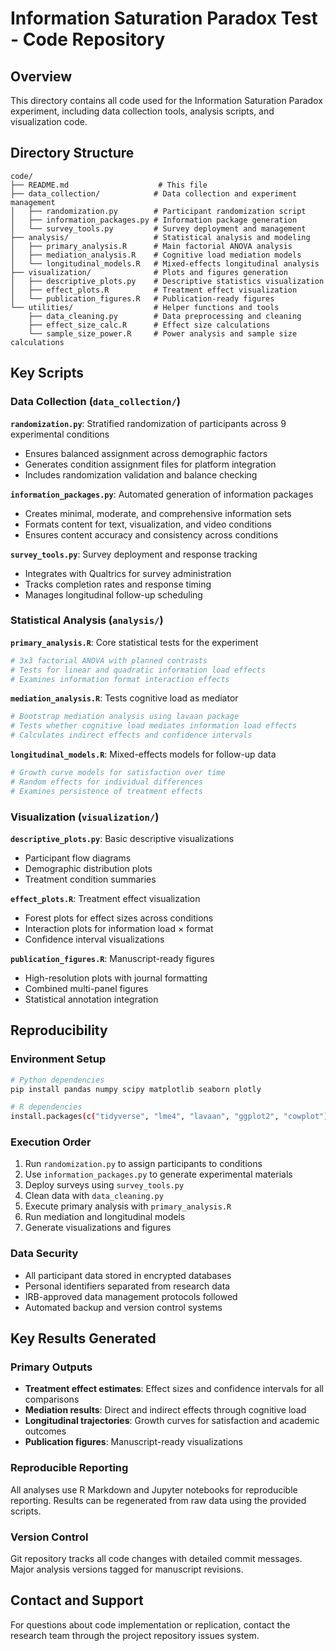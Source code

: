 # Information Saturation Paradox Test - Code Repository

## Overview
This directory contains all code used for the Information Saturation Paradox experiment, including data collection tools, analysis scripts, and visualization code.

## Directory Structure
```
code/
├── README.md                    # This file
├── data_collection/            # Data collection and experiment management
│   ├── randomization.py        # Participant randomization script
│   ├── information_packages.py # Information package generation
│   └── survey_tools.py         # Survey deployment and management
├── analysis/                   # Statistical analysis and modeling
│   ├── primary_analysis.R      # Main factorial ANOVA analysis
│   ├── mediation_analysis.R    # Cognitive load mediation models
│   └── longitudinal_models.R   # Mixed-effects longitudinal analysis
├── visualization/              # Plots and figures generation
│   ├── descriptive_plots.py    # Descriptive statistics visualization
│   ├── effect_plots.R          # Treatment effect visualization
│   └── publication_figures.R   # Publication-ready figures
└── utilities/                  # Helper functions and tools
    ├── data_cleaning.py        # Data preprocessing and cleaning
    ├── effect_size_calc.R      # Effect size calculations
    └── sample_size_power.R     # Power analysis and sample size calculations
```

## Key Scripts

### Data Collection (`data_collection/`)

**`randomization.py`**: Stratified randomization of participants across 9 experimental conditions
- Ensures balanced assignment across demographic factors
- Generates condition assignment files for platform integration
- Includes randomization validation and balance checking

**`information_packages.py`**: Automated generation of information packages
- Creates minimal, moderate, and comprehensive information sets
- Formats content for text, visualization, and video conditions
- Ensures content accuracy and consistency across conditions

**`survey_tools.py`**: Survey deployment and response tracking
- Integrates with Qualtrics for survey administration
- Tracks completion rates and response timing
- Manages longitudinal follow-up scheduling

### Statistical Analysis (`analysis/`)

**`primary_analysis.R`**: Core statistical tests for the experiment
```r
# 3x3 factorial ANOVA with planned contrasts
# Tests for linear and quadratic information load effects
# Examines information format interaction effects
```

**`mediation_analysis.R`**: Tests cognitive load as mediator
```r
# Bootstrap mediation analysis using lavaan package
# Tests whether cognitive load mediates information load effects
# Calculates indirect effects and confidence intervals
```

**`longitudinal_models.R`**: Mixed-effects models for follow-up data
```r
# Growth curve models for satisfaction over time
# Random effects for individual differences
# Examines persistence of treatment effects
```

### Visualization (`visualization/`)

**`descriptive_plots.py`**: Basic descriptive visualizations
- Participant flow diagrams
- Demographic distribution plots  
- Treatment condition summaries

**`effect_plots.R`**: Treatment effect visualization
- Forest plots for effect sizes across conditions
- Interaction plots for information load × format
- Confidence interval visualizations

**`publication_figures.R`**: Manuscript-ready figures
- High-resolution plots with journal formatting
- Combined multi-panel figures
- Statistical annotation integration

## Reproducibility

### Environment Setup
```bash
# Python dependencies
pip install pandas numpy scipy matplotlib seaborn plotly

# R dependencies  
install.packages(c("tidyverse", "lme4", "lavaan", "ggplot2", "cowplot"))
```

### Execution Order
1. Run `randomization.py` to assign participants to conditions
2. Use `information_packages.py` to generate experimental materials
3. Deploy surveys using `survey_tools.py`
4. Clean data with `data_cleaning.py` 
5. Execute primary analysis with `primary_analysis.R`
6. Run mediation and longitudinal models
7. Generate visualizations and figures

### Data Security
- All participant data stored in encrypted databases
- Personal identifiers separated from research data
- IRB-approved data management protocols followed
- Automated backup and version control systems

## Key Results Generated

### Primary Outputs
- **Treatment effect estimates**: Effect sizes and confidence intervals for all comparisons
- **Mediation results**: Direct and indirect effects through cognitive load
- **Longitudinal trajectories**: Growth curves for satisfaction and academic outcomes
- **Publication figures**: Manuscript-ready visualizations

### Reproducible Reporting
All analyses use R Markdown and Jupyter notebooks for reproducible reporting. Results can be regenerated from raw data using the provided scripts.

### Version Control
Git repository tracks all code changes with detailed commit messages. Major analysis versions tagged for manuscript revisions.

## Contact and Support
For questions about code implementation or replication, contact the research team through the project repository issues system.